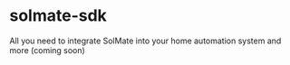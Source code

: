 # solmate-sdk  

All you need to integrate SolMate into your home automation system and more (coming soon)
